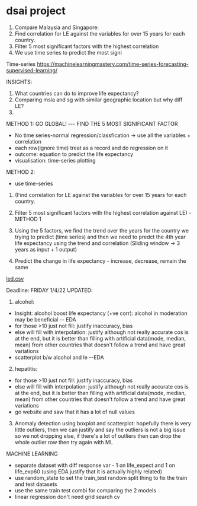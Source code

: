 # dsai project

1) Compare Malaysia and Singapore:
2) Find correlation for LE against the variables for over 15 years for each country.
3) Filter 5 most significant factors with the highest correlation
4) We use time series to predict the most signi

Time-series 
https://machinelearningmastery.com/time-series-forecasting-supervised-learning/

INSIGHTS:
1. What countries can do to improve life expectancy?
2. Comparing msia and sg with similar geographic location but why diff LE?
3. 
METHOD 1: GO GLOBAL!  --- FIND THE 5 MOST SIGNIFICANT FACTOR
- No time series-normal regression/classfication -> use all the variables + correlation
- each row(ignore time) treat as a record and do regression on it
- outcome: equation to predict the life expectancy 
- visualisation: time-series plotting

METHOD 2:
- use time-series
1) (Find correlation for LE against the variables for over 15 years for each country.
2) Filter 5 most significant factors with the highest correlation against LE) - METHOD 1


3) Using the 5 factors, we find the trend over the years for the country we trying to predict (time series) and then we need to predct the 4th year life expectancy using the trend and correlation (Sliding window -> 3 years as input + 1 output)
4) Predict the change in life expectancy - increase, decrease, remain the same

[led.csv](https://github.com/rheark/helloworld/files/8249369/led.csv)



Deadline: FRIDAY 1/4/22
UPDATED:
1) alcohol:
- Insight: alcohol boost life expectancy (+ve corr): alcohol in moderation may be beneficial  -- EDA
- for those >10 just not fill: justify inaccuracy, bias
- else will fill with interpolation:  justify although not really accurate cos is at the end, but it is better than filling with artificial data(mode, median, mean) from other countries that doesn't follow a trend and have great variations
- scatterplot b/w alcohol and le --EDA

2) hepatitis:
- for those >10 just not fill: justify inaccuracy, bias
- else will fill with interpolation:  justify although not really accurate cos is at the end, but it is better than filling with artificial data(mode, median, mean) from other countries that doesn't follow a trend and have great variations
- go website and saw that it has a lot of null values

3) Anomaly detection using boxplot and scatterplot:
hopefully there is very little outliers, then we can justify and say the outliers is not a big issue so we not dropping
else, if there's a lot of outliers then can drop the whole outlier row then try again with ML

MACHINE LEARNING
- separate dataset with diff response var - 1 on life_expect and 1 on life_exp60 (using EDA justify that it is actually highly related)
- use random_state to set the train_test random split thing to fix the train and test datasets 
- use the same train test combi for comparing the 2 models
- linear regression don't need grid search cv

